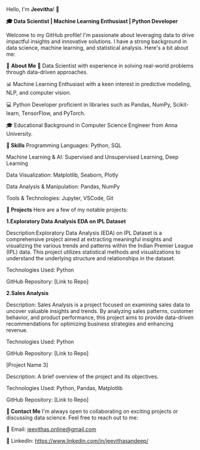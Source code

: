 Hello, I'm **Jeevitha**! 👋

**🎓 Data Scientist | Machine Learning Enthusiast | Python Developer**

Welcome to my GitHub profile! I'm passionate about leveraging data to drive impactful insights and innovative solutions. I have a strong background in data science, machine learning, and statistical analysis. Here's a bit about me:

🌟 **About Me**
🔬 Data Scientist with experience in solving real-world problems through data-driven approaches.

📊 Machine Learning Enthusiast with a keen interest in predictive modeling, NLP, and computer vision.

💻 Python Developer proficient in libraries such as Pandas, NumPy, Scikit-learn, TensorFlow, and PyTorch.

🎓 Educational Background in Computer Science Engineer from Anna University.

**🌟 Skills**
Programming Languages: Python, SQL

Machine Learning & AI: Supervised and Unsupervised Learning, Deep Learning

Data Visualization: Matplotlib, Seaborn, Plotly

Data Analysis & Manipulation: Pandas, NumPy

Tools & Technologies: Jupyter, VSCode, Git

**🌟 Projects**
Here are a few of my notable projects:

**1.Exploratory Data Analysis EDA on IPL Dataset**

Description:Exploratory Data Analysis (EDA) on IPL Dataset is a comprehensive project aimed at extracting meaningful insights and visualizing the various trends and patterns within the Indian Premier League (IPL) data. This project utilizes statistical methods and visualizations to understand the underlying structure and relationships in the dataset.

Technologies Used: Python 

GitHub Repository: [Link to Repo]

**2.Sales Analysis**

Description: Sales Analysis is a project focused on examining sales data to uncover valuable insights and trends. By analyzing sales patterns, customer behavior, and product performance, this project aims to provide data-driven recommendations for optimizing business strategies and enhancing revenue.

Technologies Used: Python

GitHub Repository: [Link to Repo]

[Project Name 3]

Description: A brief overview of the project and its objectives.

Technologies Used: Python, Pandas, Matplotlib

GitHub Repository: [Link to Repo]

**🌟 Contact Me**
I'm always open to collaborating on exciting projects or discussing data science. Feel free to reach out to me:

📧 Email: jeevithas.online@gmail.com

💼 LinkedIn: https://www.linkedin.com/in/jeevithasandeep/
